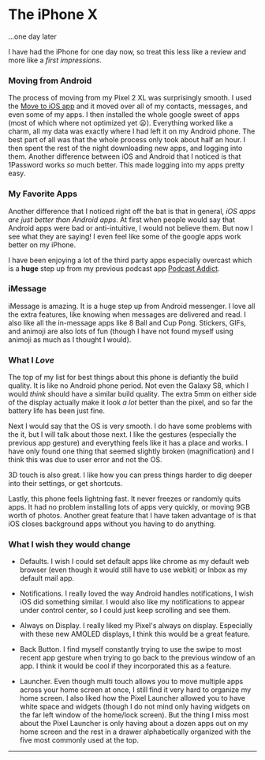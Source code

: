 <!-- ![iPhone X](../images/iPhoneX_blackBackground.png) -->
# The iPhone X
...one day later

I have had the iPhone for one day now, so treat this less like a review and more like a *first impressions*.

### Moving from Android
The process of moving from my Pixel 2 XL was surprisingly smooth. I used the [Move to iOS app](https://play.google.com/store/apps/details?id=com.apple.movetoios&hl=en) and it moved over all of my contacts, messages, and even some of my apps. I then installed the whole google sweet of apps (most of which where not optimized yet 😦). Everything worked like a charm, all my data was exactly where I had left it on my Android phone. The best part of all was that the whole process only took about half an hour. I then spent the rest of the night downloading new apps, and logging into them. Another difference between iOS and Android that I noticed is that 1Password works *so* much better. This made logging into my apps pretty easy.

### My Favorite Apps
Another difference that I noticed right off the bat is that in general, *iOS apps are just better than Android apps*. At first when people would say that Android apps were bad or anti-intuitive, I would not believe them. But now I see what they are saying! I even feel like some of the google apps work better on my iPhone.

I have been enjoying a lot of the third party apps especially overcast which is a **huge** step up from my previous podcast app [Podcast Addict](https://play.google.com/store/apps/details?id=com.bambuna.podcastaddict&hl=en).

### iMessage
iMessage is amazing. It is a huge step up from Android messenger. I love all the extra features, like knowing when messages are delivered and read. I also like all the in-message apps like 8 Ball and Cup Pong. Stickers, GIFs, and animoji are also lots of fun (though I have not found myself using animoji as much as I thought I would).

### What I *Love*
The top of my list for best things about this phone is defiantly the build quality. It is like no Android phone period. Not even the Galaxy S8, which I would *think* should have a similar build quality. The extra 5mm on either side of the display actually make it look *a lot* better than the pixel, and so far the battery life has been just fine.

Next I would say that the OS is very smooth. I do have some problems with the it, but I will talk about those next. I like the gestures (especially the previous app gesture) and everything feels like it has a place and works. I have only found one thing that seemed slightly broken (magnification) and I think this was due to user error and not the OS.

3D touch is also great. I like how you can press things harder to dig deeper into their settings, or get shortcuts.

Lastly, this phone feels lightning fast. It never freezes or randomly quits apps. It had no problem installing lots of apps very quickly, or moving 9GB worth of photos. Another great feature that I have taken advantage of is that iOS closes background apps without you having to do anything.

### What I wish they would change
- Defaults. I wish I could set default apps like chrome as my default web browser (even though it would still have to use webkit) or Inbox as my default mail app.

- Notifications. I really loved the way Android handles notifications, I wish iOS did something similar. I would also like my notifications to appear under control center, so I could just keep scrolling and see them.

- Always on Display. I really liked my Pixel's always on display. Especially with these new AMOLED displays, I think this would be a great feature.

- Back Button. I find myself constantly trying to use the swipe to most recent app gesture when trying to go back to the previous window of an app. I think it would be cool if they incorporated this as a feature.

- Launcher. Even though multi touch allows you to move multiple apps across your home screen at once, I still find it very hard to organize my home screen. I also liked how the Pixel Launcher allowed you to have white space and widgets (though I do not mind only having widgets on the far left window of the home/lock screen). But the thing I miss most about the Pixel Launcher is only having about a dozen apps out on my home screen and the rest in a drawer alphabetically organized with the five most commonly used at the top.

***


